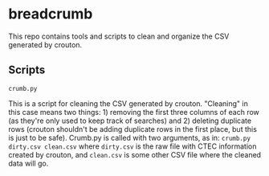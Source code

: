 # breadcrumb
This repo contains tools and scripts to clean and organize the CSV generated by crouton.

## Scripts
```
crumb.py
```
This is a script for cleaning the CSV generated by crouton. "Cleaning" in this case means two things: 1) removing the first three columns of each row (as they're only used to keep track of searches) and 2) deleting duplicate rows (crouton shouldn't be adding duplicate rows in the first place, but this is just to be safe). Crumb.py is called with two arguments, as in: `crumb.py dirty.csv clean.csv` where `dirty.csv` is the raw file with CTEC information created by crouton, and `clean.csv` is some other CSV file where the cleaned data will go.
